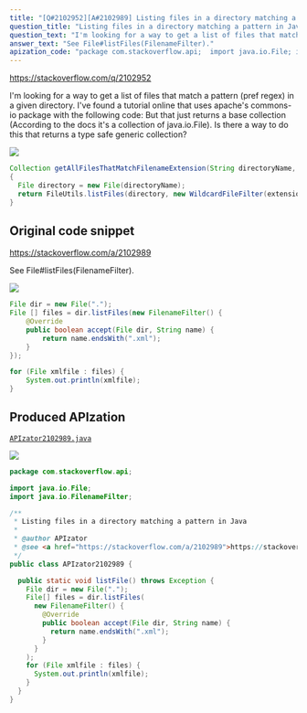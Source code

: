 ```yaml
---
title: "[Q#2102952][A#2102989] Listing files in a directory matching a pattern in Java"
question_title: "Listing files in a directory matching a pattern in Java"
question_text: "I'm looking for a way to get a list of files that match a pattern (pref regex) in a given directory. I've found a tutorial online that uses apache's commons-io package with the following code: But that just returns a base collection (According to the docs it's a collection of java.io.File). Is there a way to do this that returns a type safe generic collection?"
answer_text: "See File#listFiles(FilenameFilter)."
apization_code: "package com.stackoverflow.api;  import java.io.File; import java.io.FilenameFilter;  /**  * Listing files in a directory matching a pattern in Java  *  * @author APIzator  * @see <a href=\"https://stackoverflow.com/a/2102989\">https://stackoverflow.com/a/2102989</a>  */ public class APIzator2102989 {    public static void listFile() throws Exception {     File dir = new File(\".\");     File[] files = dir.listFiles(       new FilenameFilter() {         @Override         public boolean accept(File dir, String name) {           return name.endsWith(\".xml\");         }       }     );     for (File xmlfile : files) {       System.out.println(xmlfile);     }   } }"
---
```


https://stackoverflow.com/q/2102952

I&#x27;m looking for a way to get a list of files that match a pattern (pref regex) in a given directory.
I&#x27;ve found a tutorial online that uses apache&#x27;s commons-io package with the following code:
But that just returns a base collection (According to the docs it&#x27;s a collection of java.io.File). Is there a way to do this that returns a type safe generic collection?


<div class="code-logo"><img src="/stackoverflow.png" /></div>

```java
Collection getAllFilesThatMatchFilenameExtension(String directoryName, String extension)
{
  File directory = new File(directoryName);
  return FileUtils.listFiles(directory, new WildcardFileFilter(extension), null);
}
```


## Original code snippet

https://stackoverflow.com/a/2102989

See File#listFiles(FilenameFilter).

<div class="code-logo"><img src="/stackoverflow.png" /></div>

```java
File dir = new File(".");
File [] files = dir.listFiles(new FilenameFilter() {
    @Override
    public boolean accept(File dir, String name) {
        return name.endsWith(".xml");
    }
});

for (File xmlfile : files) {
    System.out.println(xmlfile);
}
```

## Produced APIzation

[`APIzator2102989.java`](https://github.com/blind-papers/apization-temp-data/raw/main/search/APIzator2102989.java)

<div class="code-logo"><img src="/apizator.png" /></div>

```java
package com.stackoverflow.api;

import java.io.File;
import java.io.FilenameFilter;

/**
 * Listing files in a directory matching a pattern in Java
 *
 * @author APIzator
 * @see <a href="https://stackoverflow.com/a/2102989">https://stackoverflow.com/a/2102989</a>
 */
public class APIzator2102989 {

  public static void listFile() throws Exception {
    File dir = new File(".");
    File[] files = dir.listFiles(
      new FilenameFilter() {
        @Override
        public boolean accept(File dir, String name) {
          return name.endsWith(".xml");
        }
      }
    );
    for (File xmlfile : files) {
      System.out.println(xmlfile);
    }
  }
}

```
